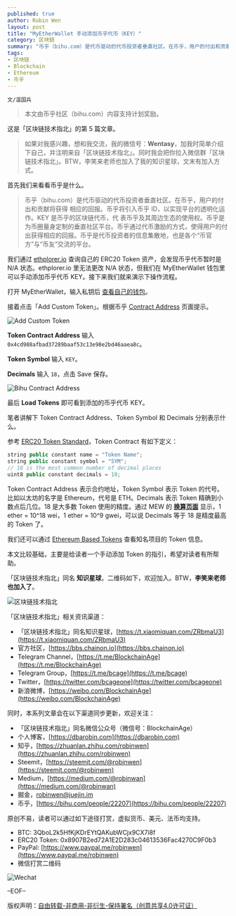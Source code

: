 ```yaml
---
published: true
author: Robin Wen
layout: post
title: "MyEtherWallet 手动添加币乎代币（KEY）"
category: 区块链
summary: "币乎（bihu.com）是代币驱动的代币投资者垂直社区。在币乎，用户的付出和贡献将获得 相应的回报。币乎将引入币乎 ID，以实现平台的透明化运作。KEY 是币乎的区块链代币，代 表币乎及其周边生态的使用权。币乎是为币圈量身定制的垂直社区平台。币乎通过代币激励的方式，使得用户的付出获得相应的回报。币乎是代币投资者的信息集散地，也是各个“币官方”与“币友”交流的平台。本文比较基础，主要是给读者一个手动添加 Token 的指引，希望对读者有所帮助。"
tags:
- 区块链
- Blockchain
- Ethereum
- 币乎
---
```


`文/温国兵`

> 本文由币乎社区（bihu.com）内容支持计划奖励。

这是「区块链技术指北」的第 5 篇文章。

> 如果对我感兴趣，想和我交流，我的微信号：**Wentasy**，加我时简单介绍下自己，并注明来自「区块链技术指北」。同时我会把你拉入微信群「区块链技术指北」。BTW，李笑来老师也加入了我的知识星球，文末有加入方式。

首先我们来看看币乎是什么。

> 币乎（bihu.com）是代币驱动的代币投资者垂直社区。在币乎，用户的付出和贡献将获得 相应的回报。币乎将引入币乎 ID，以实现平台的透明化运作。KEY 是币乎的区块链代币，代 表币乎及其周边生态的使用权。币乎是为币圈量身定制的垂直社区平台。币乎通过代币激励的方式，使得用户的付出获得相应的回报。币乎是代币投资者的信息集散地，也是各个“币官方”与“币友”交流的平台。

我们通过 [ethplorer.io](https://ethplorer.io) 查询自己的 ERC20 Token 资产，会发现币乎代币暂时是 N/A 状态。ethplorer.io 里无法更改 N/A 状态，但我们在 MyEtherWallet 钱包里可以手动添加币乎代币 KEY。接下来我们就来演示下操作流程。

打开 MyEtherWallet，输入私钥后 [查看自己的钱包](https://www.myetherwallet.com/#view-wallet-info)。

接着点击「Add Custom Token」。根据币乎 [Contract Address](https://bihu.com/contractAddress.html) 页面提示。

![Add Custom Token](https://cdn.wenguobing.com/x4bX0EG.png)

**Token Contract Address** 输入 `0x4cd988afbad37289baaf53c13e98e2bd46aaea8c`。

**Token Symbol** 输入 `KEY`。

**Decimals** 输入 `18`，点击 Save 保存。

![Bihu Contract Address](https://cdn.wenguobing.com/s77ukaM.png)

最后 **Load Tokens** 即可看到添加的币乎代币 KEY。

笔者讲解下 Token Contract Address、Token Symbol 和 Decimals 分别表示什么。

参考 [ERC20 Token Standard](https://theethereum.wiki/w/index.php/ERC20_Token_Standard)，Token Contract 有如下定义：

``` java
string public constant name = "Token Name";
string public constant symbol = "SYM";
// 18 is the most common number of decimal places
uint8 public constant decimals = 18;
```

Token Contract Address 表示合约地址，Token Symbol 表示 Token 的代号。比如以太坊的名字是 Ethereum，代号是 ETH。Decimals 表示 Token 精确到小数点后几位。18 是大多数 Token 使用的精度。通过 MEW 的 **[换算页面](https://www.myetherwallet.com/helpers.html)** 显示，1 ether = 10^18 wei，1 ether = 10^9 gwei，可以说 Decimals 等于 18 是精度最高的 Token 了。

我们还可以通过 [Ethereum Based Tokens](https://theethereum.wiki/w/index.php/Ethereum_Based_Tokens) 查看知名项目的 Token 信息。

本文比较基础，主要是给读者一个手动添加 Token 的指引，希望对读者有所帮助。

「区块链技术指北」同名 **知识星球**，二维码如下，欢迎加入。BTW，**李笑来老师也加入了**。

![区块链技术指北](https://cdn.wenguobing.com/pQxlDqF.jpg)

「区块链技术指北」相关资讯渠道：

* 「区块链技术指北」同名知识星球，[https://t.xiaomiquan.com/ZRbmaU3](https://t.xiaomiquan.com/ZRbmaU3)
* 官方社区，[https://bbs.chainon.io](https://bbs.chainon.io)
* Telegram Channel，[https://t.me/BlockchainAge](https://t.me/BlockchainAge)
* Telegram Group，[https://t.me/bcage](https://t.me/bcage)
* Twitter，[https://twitter.com/bcageone](https://twitter.com/bcageone)
* 新浪微博，[https://weibo.com/BlockchainAge](https://weibo.com/BlockchainAge)

同时，本系列文章会在以下渠道同步更新，欢迎关注：

* 「区块链技术指北」同名微信公众号（微信号：BlockchainAge）
* 个人博客，[https://dbarobin.com](https://dbarobin.com)
* 知乎，[https://zhuanlan.zhihu.com/robinwen](https://zhuanlan.zhihu.com/robinwen)
* Steemit，[https://steemit.com/@robinwen](https://steemit.com/@robinwen)
* Medium，[https://medium.com/@robinwan](https://medium.com/@robinwan)
* 掘金，[robinwen@juejin.im](https://juejin.im/user/5673ccae60b2260ee435f89a/posts)
* 币乎，[https://bihu.com/people/22207](https://bihu.com/people/22207)

原创不易，读者可以通过如下途径打赏，虚拟货币、美元、法币均支持。

* BTC: 3QboL2k5HfKjKDrEYtQAKubWCjx9CX7i8f
* ERC20 Token: 0x8907B2ed72A1E2D283c04613536Fac4270C9F0b3
* PayPal: [https://www.paypal.me/robinwen](https://www.paypal.me/robinwen)
* 微信打赏二维码

![Wechat](https://cdn.wenguobing.com/SzoNl5b.jpg)

–EOF–

版权声明：[自由转载-非商用-非衍生-保持署名（创意共享4.0许可证）](http://creativecommons.org/licenses/by-nc-nd/4.0/deed.zh)
